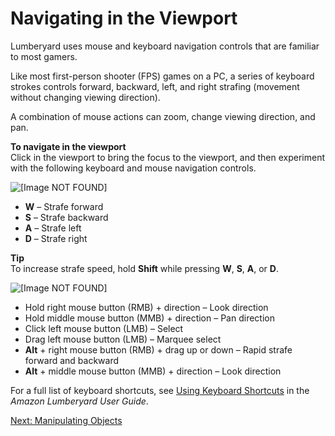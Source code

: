 # Navigating in the Viewport<a name="understanding-navigating"></a>

Lumberyard uses mouse and keyboard navigation controls that are familiar to most gamers\.

Like most first\-person shooter \(FPS\) games on a PC, a series of keyboard strokes controls forward, backward, left, and right strafing \(movement without changing viewing direction\)\. 

A combination of mouse actions can zoom, change viewing direction, and pan\.

**To navigate in the viewport**  
Click in the viewport to bring the focus to the viewport, and then experiment with the following keyboard and mouse navigation controls\.

![\[Image NOT FOUND\]](http://docs.aws.amazon.com/lumberyard/latest/gettingstartedguide/images/understanding-keyboard.png)
+ **W** – Strafe forward
+ **S** – Strafe backward
+ **A** – Strafe left
+ **D** – Strafe right

**Tip**  
To increase strafe speed, hold **Shift** while pressing **W**, **S**, **A**, or **D**\.

![\[Image NOT FOUND\]](http://docs.aws.amazon.com/lumberyard/latest/gettingstartedguide/images/understanding-mouse.png)
+ Hold right mouse button \(RMB\) \+ direction – Look direction
+ Hold middle mouse button \(MMB\) \+ direction – Pan direction
+ Click left mouse button \(LMB\) – Select
+ Drag left mouse button \(LMB\) – Marquee select
+ **Alt** \+ right mouse button \(RMB\) \+ drag up or down – Rapid strafe forward and backward
+ **Alt** \+ middle mouse button \(MMB\) \+ direction – Look direction

For a full list of keyboard shortcuts, see [Using Keyboard Shortcuts](http://docs.aws.amazon.com/lumberyard/latest/userguide/lumberyard-editor-shortcut-keys.html) in the *Amazon Lumberyard User Guide*\.

[Next: Manipulating Objects](understanding-manipulating.md)